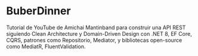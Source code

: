 # BuberDinner
Tutorial de YouTube de Amichai Mantinband para construir una API REST siguiendo Clean Architecture y Domain-Driven Design con .NET 8, EF Core, CQRS, patrones como Repositorio, Mediator, y bibliotecas open-source como MediatR, FluentValidation.
